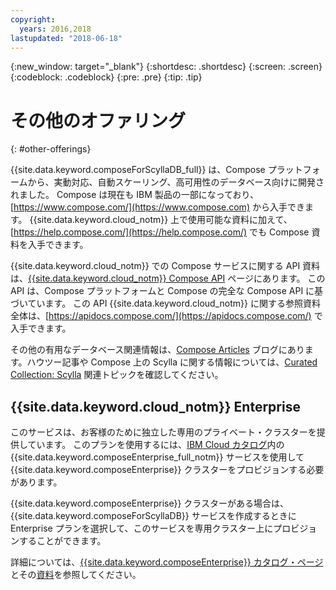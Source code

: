 ```yaml
---
copyright:
  years: 2016,2018
lastupdated: "2018-06-18"
---
```


{:new_window: target="_blank"}
{:shortdesc: .shortdesc}
{:screen: .screen}
{:codeblock: .codeblock}
{:pre: .pre}
{:tip: .tip}

# その他のオファリング
{: #other-offerings}

{{site.data.keyword.composeForScyllaDB_full}} は、Compose プラットフォームから、実動対応、自動スケーリング、高可用性のデータベース向けに開発されました。 Compose は現在も IBM 製品の一部になっており、[https://www.compose.com/](https://www.compose.com) から入手できます。 {{site.data.keyword.cloud_notm}} 上で使用可能な資料に加えて、[https://help.compose.com/](https://help.compose.com/) でも Compose 資料を入手できます。

{{site.data.keyword.cloud_notm}} での Compose サービスに関する API 資料は、[{{site.data.keyword.cloud_notm}} Compose API](https://www.compose.com/articles/the-ibm-cloud-compose-api/) ページにあります。 この API は、Compose プラットフォームと Compose の完全な Compose API に基づいています。 この API {{site.data.keyword.cloud_notm}} に関する参照資料全体は、[https://apidocs.compose.com/](https://apidocs.compose.com/) で入手できます。

その他の有用なデータベース関連情報は、[Compose Articles](https://www.compose.com/articles/) ブログにあります。ハウツー記事や Compose 上の Scylla に関する情報については、[Curated Collection: Scylla](https://www.compose.com/articles/curated-collection-scylla/) 関連トピックを確認してください。

## {{site.data.keyword.cloud_notm}} Enterprise

このサービスは、お客様のために独立した専用のプライベート・クラスターを提供しています。 このプランを使用するには、[IBM Cloud カタログ](https://console.{DomainName}.net/catalog/)内の {{site.data.keyword.composeEnterprise_full_notm}} サービスを使用して {{site.data.keyword.composeEnterprise}} クラスターをプロビジョンする必要があります。

{{site.data.keyword.composeEnterprise}} クラスターがある場合は、{{site.data.keyword.composeForScyllaDB}} サービスを作成するときに Enterprise プランを選択して、このサービスを専用クラスター上にプロビジョンすることができます。 

詳細については、[{{site.data.keyword.composeEnterprise}} カタログ・ページ](https://console.{DomainName}/catalog/services/compose-enterprise)とその[資料](https://console.{DomainName}}/docs/services/ComposeEnterprise/index.html#about-compose-enterprise)を参照してください。
